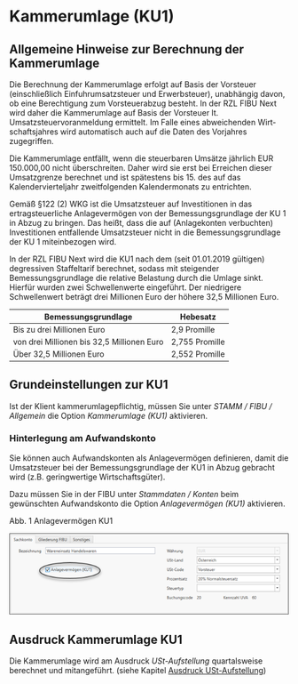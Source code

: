 # Kammerumlage (KU1)

## Allgemeine Hinweise zur Berechnung der Kammerumlage


Die Berechnung der Kammerumlage erfolgt auf Basis der Vorsteuer (einschließlich Einfuhrumsatzsteuer und Erwerbsteuer), unabhängig davon, ob eine Berechtigung zum Vorsteuerabzug besteht. In der RZL FIBU Next wird daher die Kammerumlage auf Basis der Vorsteuer lt. Umsatzsteuervoranmeldung ermittelt. Im Falle eines abweichenden Wirt­schaftsjahres wird automatisch auch auf die Daten des Vorjahres zugegriffen.

Die Kammerumlage entfällt, wenn die steuerbaren Umsätze jährlich EUR 150.000,00 nicht überschreiten. Daher wird sie erst bei Erreichen dieser Umsatzgrenze berechnet und ist spätestens bis 15. des auf das Kalendervierteljahr zweitfolgenden Kalendermonats zu entrichten.

Gemäß §122 (2) WKG ist die Umsatzsteuer auf Investitionen in das ertragsteuerliche Anlagevermögen von der Bemessungsgrundlage der KU 1 in Abzug zu bringen. Das heißt, dass die auf (Anlagekonten verbuchten) Investitionen entfallende Umsatzsteuer nicht in die Bemessungsgrundlage der KU 1 miteinbezogen wird.

In der RZL FIBU Next wird die KU1 nach dem (seit 01.01.2019 gültigen) degressiven Staffeltarif berechnet, sodass mit steigender Bemessungsgrundlage die relative Belastung durch die Umlage sinkt. Hierfür wurden zwei Schwellenwerte eingeführt. Der niedrigere Schwellenwert beträgt drei Millionen Euro der höhere 32,5 Millionen Euro.

| **Bemessungsgrundlage**                    | **Hebesatz**       |
| ------------------------------------------ | ------------------ |
| Bis zu drei Millionen Euro                 | &#50;,9 Promille   |
| von drei Millionen bis 32,5 Millionen Euro | &#50;,755 Promille |
| Über 32,5 Millionen Euro                   | &#50;,552 Promille |




## Grundeinstellungen zur KU1


Ist der Klient kammerumlagepflichtig, müssen Sie unter *STAMM / FIBU / Allgemein* die Option *Kammerumlage (KU1)* aktivieren.

### Hinterlegung am Aufwandskonto


Sie können auch Aufwandskonten als Anlagevermögen definieren, damit die Umsatzsteuer bei der Bemessungsgrundlage der KU1 in Abzug gebracht wird (z.B. geringwertige Wirtschaftsgüter).

Dazu müssen Sie in der FIBU unter *Stammdaten / Konten* beim gewünschten Aufwandskonto die Option *Anlagevermögen (KU1)* aktivieren.

Abb. 1 Anlagevermögen KU1

![Image](<img/NeuesElement161.png>)


## Ausdruck Kammerumlage KU1


Die Kammerumlage wird am Ausdruck *USt-Aufstellung* quartalsweise berechnet und mitangeführt. (siehe Kapitel [Ausdruck USt-Aufstellung](Ausdrucke/USt-Aufstellung.md))

